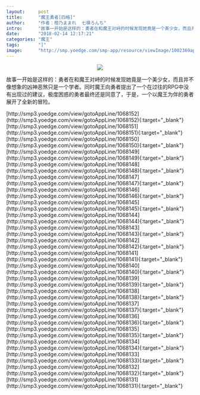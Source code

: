 ```yaml
---
layout:     post
title:      "魔王勇者[四格]"
author:     "作者：橙乃ままれ  七積ろんち"
intro:      "故事一开始是这样的：勇者在和魔王对峙的时候发现她竟是一个美少女，而且并不像想象的凶神恶煞只是一个学者。同时魔王向勇者提出了一个在过往的RPG中没有出现过的建议，极度困惑的勇者最终还是同意了，于是，一个以魔王为伴的勇者展开了全新的冒险。"
date:       "2018-02-14 12:17:21"
categories: "魔王"
tags:       "]"
image:      "http://smp.yoedge.com/smp-app/resource/viewImage/1002369appline.png"
---
```

<div style="text-align: center">
<p><img src="http://smp.yoedge.com/smp-app/resource/viewImage/1002369appline.png"/></p>
</div>
<p class="post-meta">
<span>故事一开始是这样的：勇者在和魔王对峙的时候发现她竟是一个美少女，而且并不像想象的凶神恶煞只是一个学者。同时魔王向勇者提出了一个在过往的RPG中没有出现过的建议，极度困惑的勇者最终还是同意了，于是，一个以魔王为伴的勇者展开了全新的冒险。</span>
</p>
[http://smp3.yoedge.com/view/gotoAppLine/1068152](http://smp3.yoedge.com/view/gotoAppLine/1068152){:target="_blank"}
[http://smp3.yoedge.com/view/gotoAppLine/1068151](http://smp3.yoedge.com/view/gotoAppLine/1068151){:target="_blank"}
[http://smp3.yoedge.com/view/gotoAppLine/1068150](http://smp3.yoedge.com/view/gotoAppLine/1068150){:target="_blank"}
[http://smp3.yoedge.com/view/gotoAppLine/1068149](http://smp3.yoedge.com/view/gotoAppLine/1068149){:target="_blank"}
[http://smp3.yoedge.com/view/gotoAppLine/1068148](http://smp3.yoedge.com/view/gotoAppLine/1068148){:target="_blank"}
[http://smp3.yoedge.com/view/gotoAppLine/1068147](http://smp3.yoedge.com/view/gotoAppLine/1068147){:target="_blank"}
[http://smp3.yoedge.com/view/gotoAppLine/1068146](http://smp3.yoedge.com/view/gotoAppLine/1068146){:target="_blank"}
[http://smp3.yoedge.com/view/gotoAppLine/1068145](http://smp3.yoedge.com/view/gotoAppLine/1068145){:target="_blank"}
[http://smp3.yoedge.com/view/gotoAppLine/1068144](http://smp3.yoedge.com/view/gotoAppLine/1068144){:target="_blank"}
[http://smp3.yoedge.com/view/gotoAppLine/1068143](http://smp3.yoedge.com/view/gotoAppLine/1068143){:target="_blank"}
[http://smp3.yoedge.com/view/gotoAppLine/1068142](http://smp3.yoedge.com/view/gotoAppLine/1068142){:target="_blank"}
[http://smp3.yoedge.com/view/gotoAppLine/1068141](http://smp3.yoedge.com/view/gotoAppLine/1068141){:target="_blank"}
[http://smp3.yoedge.com/view/gotoAppLine/1068140](http://smp3.yoedge.com/view/gotoAppLine/1068140){:target="_blank"}
[http://smp3.yoedge.com/view/gotoAppLine/1068139](http://smp3.yoedge.com/view/gotoAppLine/1068139){:target="_blank"}
[http://smp3.yoedge.com/view/gotoAppLine/1068138](http://smp3.yoedge.com/view/gotoAppLine/1068138){:target="_blank"}
[http://smp3.yoedge.com/view/gotoAppLine/1068137](http://smp3.yoedge.com/view/gotoAppLine/1068137){:target="_blank"}
[http://smp3.yoedge.com/view/gotoAppLine/1068136](http://smp3.yoedge.com/view/gotoAppLine/1068136){:target="_blank"}
[http://smp3.yoedge.com/view/gotoAppLine/1068135](http://smp3.yoedge.com/view/gotoAppLine/1068135){:target="_blank"}
[http://smp3.yoedge.com/view/gotoAppLine/1068134](http://smp3.yoedge.com/view/gotoAppLine/1068134){:target="_blank"}
[http://smp3.yoedge.com/view/gotoAppLine/1068133](http://smp3.yoedge.com/view/gotoAppLine/1068133){:target="_blank"}
[http://smp3.yoedge.com/view/gotoAppLine/1068132](http://smp3.yoedge.com/view/gotoAppLine/1068132){:target="_blank"}
[http://smp3.yoedge.com/view/gotoAppLine/1068131](http://smp3.yoedge.com/view/gotoAppLine/1068131){:target="_blank"}


